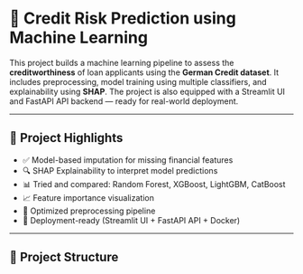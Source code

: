 # 🧠 Credit Risk Prediction using Machine Learning

This project builds a machine learning pipeline to assess the **creditworthiness** of loan applicants using the **German Credit dataset**. It includes preprocessing, model training using multiple classifiers, and explainability using **SHAP**. The project is also equipped with a Streamlit UI and FastAPI API backend — ready for real-world deployment.

---

## 📌 Project Highlights

- ✅ Model-based imputation for missing financial features
- 🔍 SHAP Explainability to interpret model predictions
- 📊 Tried and compared: Random Forest, XGBoost, LightGBM, CatBoost
- 📈 Feature importance visualization
- 🧠 Optimized preprocessing pipeline
- 🎯 Deployment-ready (Streamlit UI + FastAPI API + Docker)

---

## 📁 Project Structure

